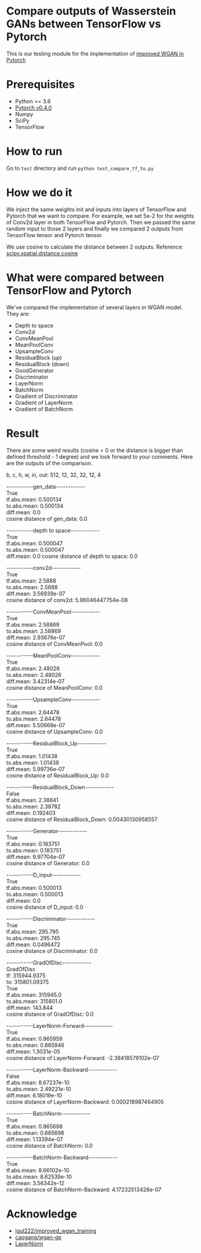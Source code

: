 # Compare outputs of Wasserstein GANs between TensorFlow vs Pytorch

This is our testing module for the implementation of [improved WGAN in Pytorch](https://github.com/jalola/improved-wgan-pytorch)


# Prerequisites
* Python >= 3.6
* [Pytorch v0.4.0](https://github.com/pytorch/pytorch)
* Numpy
* SciPy
* TensorFlow

# How to run

Go to `test` directory and run ```python test_compare_tf_to.py```

# How we do it

We inject the same weights init and inputs into layers of TensorFlow and Pytorch that we want to compare. For example, we set 5e-2 for the weights of Conv2d layer in both TensorFlow and Pytorch. Then we passed the same random input to those 2 layers and finally we compared 2 outputs from TensorFlow tensor and Pytorch tensor.

We use cosine to calculate the distance between 2 outputs. Reference: [scipy.spatial.distance.cosine](https://docs.scipy.org/doc/scipy/reference/generated/scipy.spatial.distance.cosine.html)

# What were compared between TensorFlow and Pytorch

We've compared the implementation of several layers in WGAN model. They are:
* Depth to space
* Conv2d
* ConvMeanPool
* MeanPoolConv
* UpsampleConv
* ResidualBlock (up)
* ResidualBlock (down)
* GoodGenerator 
* Discriminator 
* LayerNorm
* BatchNorm
* Gradient of Discriminator
* Gradient of LayerNorm
* Gradient of BatchNorm

# Result

There are some weird results (cosine < 0 or the distance is bigger than defined threshold - 1 degree) and we look forward to your comments. Here are the outputs of the comparison.

b, c, h, w, in, out: 512, 12, 32, 32, 12, 4  

-----------gen_data------------  
True  
tf.abs.mean: 0.500134  
to.abs.mean: 0.500134  
diff.mean: 0.0  
cosine distance of gen_data: 0.0  

-----------depth to space------------  
True  
tf.abs.mean: 0.500047  
to.abs.mean: 0.500047  
diff.mean: 0.0
cosine distance of depth to space: 0.0  

-----------conv2d------------  
True  
tf.abs.mean: 2.5888  
to.abs.mean: 2.5888  
diff.mean: 3.56939e-07  
cosine distance of conv2d: 5.96046447754e-08  

-----------ConvMeanPool------------  
True  
tf.abs.mean: 2.58869  
to.abs.mean: 2.58869  
diff.mean: 2.93676e-07  
cosine distance of ConvMeanPool: 0.0  

-----------MeanPoolConv------------  
True  
tf.abs.mean: 2.48026  
to.abs.mean: 2.48026  
diff.mean: 3.42314e-07  
cosine distance of MeanPoolConv: 0.0  

-----------UpsampleConv------------  
True  
tf.abs.mean: 2.64478  
to.abs.mean: 2.64478  
diff.mean: 5.50668e-07  
cosine distance of UpsampleConv: 0.0  

-----------ResidualBlock_Up------------  
True  
tf.abs.mean: 1.01438  
to.abs.mean: 1.01438  
diff.mean: 5.99736e-07  
cosine distance of ResidualBlock_Up: 0.0  

-----------ResidualBlock_Down------------  
False  
tf.abs.mean: 2.38841  
to.abs.mean: 2.38782  
diff.mean: 0.192403  
cosine distance of ResidualBlock_Down: 0.00430130958557  

-----------Generator------------  
True  
tf.abs.mean: 0.183751  
to.abs.mean: 0.183751  
diff.mean: 9.97704e-07  
cosine distance of Generator: 0.0  

-----------D_input------------  
True  
tf.abs.mean: 0.500013  
to.abs.mean: 0.500013  
diff.mean: 0.0  
cosine distance of D_input: 0.0  

-----------Discriminator------------  
True  
tf.abs.mean: 295.795  
to.abs.mean: 295.745  
diff.mean: 0.0496472  
cosine distance of Discriminator: 0.0  

-----------GradOfDisc------------  
GradOfDisc  
 tf: 315944.9375  
 to: 315801.09375  
True  
tf.abs.mean: 315945.0  
to.abs.mean: 315801.0  
diff.mean: 143.844  
cosine distance of GradOfDisc: 0.0  

-----------LayerNorm-Forward------------  
True  
tf.abs.mean: 0.865959  
to.abs.mean: 0.865946  
diff.mean: 1.3031e-05  
cosine distance of LayerNorm-Forward: -2.38418579102e-07  

-----------LayerNorm-Backward------------  
False  
tf.abs.mean: 8.67237e-10  
to.abs.mean: 2.49221e-10  
diff.mean: 6.18019e-10  
cosine distance of LayerNorm-Backward: 0.000218987464905  

-----------BatchNorm------------  
True  
tf.abs.mean: 0.865698  
to.abs.mean: 0.865698  
diff.mean: 1.13394e-07  
cosine distance of BatchNorm: 0.0  

-----------BatchNorm-Backward------------  
True  
tf.abs.mean: 8.66102e-10  
to.abs.mean: 8.62539e-10  
diff.mean: 3.56342e-12  
cosine distance of BatchNorm-Backward: 4.17232513428e-07  

# Acknowledge

* [igul222/improved_wgan_training](https://github.com/igul222/improved_wgan_training)
* [caogang/wgan-gp](https://github.com/caogang/wgan-gp)
* [LayerNorm](https://github.com/pytorch/pytorch/issues/1959)